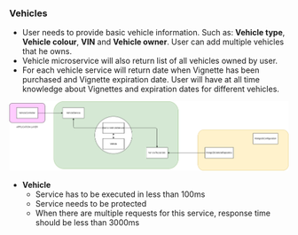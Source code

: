 ### Vehicles
* User needs to provide basic vehicle information. Such as: **Vehicle type**, **Vehicle colour**, **VIN** and **Vehicle owner**. User can add multiple vehicles that he owns.
* Vehicle microservice will also return list of all vehicles owned by user.
* For each vehicle service will return date when Vignette has been purchased and Vignette expiration date. User will have at all time knowledge about Vignettes and expiration dates for different vehicles.

![Vehicle Diagram](https://github.com/fkrenUniversity/E-vinjete/blob/main/diagrams/Vehicle.png?raw=true)
* **Vehicle**
    * Service has to be executed in less than 100ms
    * Service needs to be protected
    * When there are multiple requests for this service, response time should be less than 3000ms
